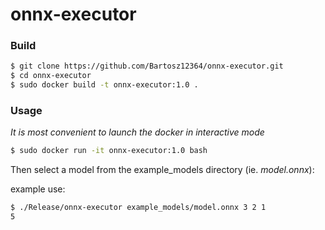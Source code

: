 # onnx-executor

### Build
```sh
$ git clone https://github.com/Bartosz12364/onnx-executor.git
$ cd onnx-executor
$ sudo docker build -t onnx-executor:1.0 .
```

### Usage
*It is most convenient to launch the docker in interactive mode*
```sh
$ sudo docker run -it onnx-executor:1.0 bash
```
Then select a model from the example_models directory (ie. *model.onnx*):

example use:
```sh
$ ./Release/onnx-executor example_models/model.onnx 3 2 1
5
```



